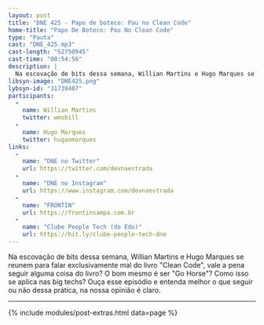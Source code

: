 ```yaml
---
layout: post
title: "DNE 425 - Papo de boteco: Pau no Clean Code"
home-title: "Papo De Boteco: Pau No Clean Code"
type: "Pauta"
cast: "DNE_425.mp3"
cast-length: "52750945"
cast-time: "00:54:56"
description: |
  Na escovação de bits dessa semana, Willian Martins e Hugo Marques se reunem para falar exclusivamente mal do livro "Clean Code", vale a pena seguir alguma coisa do livro? O bom mesmo é ser "Go Horse"? Como isso se aplica nas big techs? Ouça esse episódio e entenda melhor o que seguir ou não dessa prática, na nossa opinião é claro.
libsyn-image: "DNE425.png"
lybsyn-id: "31739407"
participants:
  -
    name: Willian Martins
    twitter: wmsbill
  -
    name: Hugo Marques
    twitter: hugaomarques
links:
  -
    name: "DNE no Twitter"
    url: https://twitter.com/devnaestrada
  -
    name: "DNE no Instagram"
    url: https://www.instagram.com/devnaestrada
  -
    name: "FRONTIN"
    url: https://frontinsampa.com.br
  -
    name: "Clube People Tech (do Edu)"
    url: https://bit.ly/clube-people-tech-dne 
---
```


Na escovação de bits dessa semana, Willian Martins e Hugo Marques se reunem para falar exclusivamente mal do livro "Clean Code", vale a pena seguir alguma coisa do livro? O bom mesmo é ser "Go Horse"? Como isso se aplica nas big techs? Ouça esse episódio e entenda melhor o que seguir ou não dessa prática, na nossa opinião é claro.

---

{% include modules/post-extras.html data=page %}
